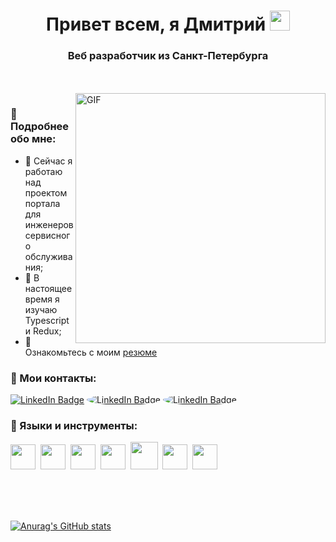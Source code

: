 <h1 align="center">Привет всем, я Дмитрий 
<img src="https://github.com/blackcater/blackcater/raw/main/images/Hi.gif" height="32"/></h1>
<h3 align="center">Веб разработчик из Санкт-Петербурга</h3>

<br>
<br>

<img align="right" alt="GIF" src="https://raw.githubusercontent.com/rahul-jha98/rahul-jha98/main/techstack.gif" width="400px"/>

### 🧐 Подробнее обо мне:

- 🔭   Сейчас я работаю над проектом портала для инженеров сервисного обслуживания;
- 🌱   В настоящее время я изучаю Typescript и Redux;
- 📝   Ознакомьтесь с моим [резюме](https://drive.google.com/file/d/1sYH2lBZlf6DHldSGXOP3aJ4kBNwHYbBF/view?usp=sharing)



### 📝 Мои контакты: 
<a href="https://www.linkedin.com/in/dmitry--ovchinnikov/"><img src="https://img.shields.io/badge/LinkedIn-blue?style=for-the-badge&logo=linkedin&logoColor=white" alt="LinkedIn Badge"/></a>
<a href="https://t.me/Maestrone0"><img src="https://img.shields.io/badge/Telegram-2CA5E0?style=for-the-badge&logo=telegram&logoColor=white" alt="LinkedIn Badge" style="border-radius:50%"/></a>
<a href="mailto:maestr234@gmail.com"><img src="https://img.shields.io/badge/Gmail-D14836?style=for-the-badge&logo=gmail&logoColor=white" alt="LinkedIn Badge" style="border-radius:50%"/></a>


### 🔨 Языки и инструменты:
<img src="https://cdn.jsdelivr.net/gh/devicons/devicon/icons/html5/html5-original.svg" width="40" height="40"/>&nbsp;
<img src="https://cdn.jsdelivr.net/gh/devicons/devicon/icons/css3/css3-original.svg" width="40" height="40"/>&nbsp;
<img src="https://cdn.jsdelivr.net/gh/devicons/devicon/icons/javascript/javascript-original.svg" width="40" height="40"/>&nbsp;
<img src="https://cdn.jsdelivr.net/gh/devicons/devicon/icons/react/react-original.svg" width="40" height="40"/>&nbsp;
<img src="https://raw.githubusercontent.com/rahul-jha98/github_readme_icons/main/language_and_tools/square/node/node.svg" width="44" height="44"/>&nbsp;
<img src="https://cdn.jsdelivr.net/gh/devicons/devicon/icons/git/git-original.svg" width="40" height="40"/>&nbsp;
<img src="https://cdn.jsdelivr.net/gh/devicons/devicon/icons/webpack/webpack-original.svg" width="40" height="40"/>&nbsp;

<br>
<br>
<br>

[![Anurag's GitHub stats](https://github-readme-stats.vercel.app/api?username=Maestr1&theme=github_dark_dimmed)](https://github.com/anuraghazra/github-readme-stats)
